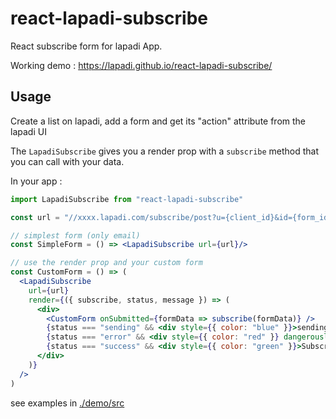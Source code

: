 # react-lapadi-subscribe

React subscribe form for lapadi App.

Working demo : https://lapadi.github.io/react-lapadi-subscribe/

## Usage

Create a list on lapadi, add a form and get its "action" attribute from the lapadi UI

The `LapadiSubscribe` gives you a render prop with a `subscribe` method that you can call with your data.

In your app :

```jsx
import LapadiSubscribe from "react-lapadi-subscribe"

const url = "//xxxx.lapadi.com/subscribe/post?u={client_id}&id={form_id}";

// simplest form (only email)
const SimpleForm = () => <LapadiSubscribe url={url}/>

// use the render prop and your custom form
const CustomForm = () => (
  <LapadiSubscribe
    url={url}
    render={({ subscribe, status, message }) => (
      <div>
        <CustomForm onSubmitted={formData => subscribe(formData)} />
        {status === "sending" && <div style={{ color: "blue" }}>sending...</div>}
        {status === "error" && <div style={{ color: "red" }} dangerouslySetInnerHTML={{__html: message}}/>}
        {status === "success" && <div style={{ color: "green" }}>Subscribed !</div>}
      </div>
    )}
  />
)
```
see examples in [./demo/src](./demo/src)